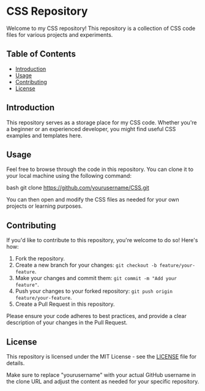 # CSS Repository

Welcome to my CSS repository! This repository is a collection of CSS code files for various projects and experiments.

## Table of Contents

- [Introduction](#introduction)
- [Usage](#usage)
- [Contributing](#contributing)
- [License](#license)

## Introduction

This repository serves as a storage place for my CSS code. Whether you're a beginner or an experienced developer, you might find useful CSS examples and templates here.

## Usage

Feel free to browse through the code in this repository. You can clone it to your local machine using the following command:

bash
git clone https://github.com/yourusername/CSS.git


You can then open and modify the CSS files as needed for your own projects or learning purposes.

## Contributing

If you'd like to contribute to this repository, you're welcome to do so! Here's how:
1. Fork the repository.
2. Create a new branch for your changes: `git checkout -b feature/your-feature`.
3. Make your changes and commit them: `git commit -m "Add your feature"`.
4. Push your changes to your forked repository: `git push origin feature/your-feature`.
5. Create a Pull Request in this repository.

Please ensure your code adheres to best practices, and provide a clear description of your changes in the Pull Request.

## License

This repository is licensed under the MIT License - see the [LICENSE](LICENSE) file for details.


Make sure to replace "yourusername" with your actual GitHub username in the clone URL and adjust the content as needed for your specific repository.


